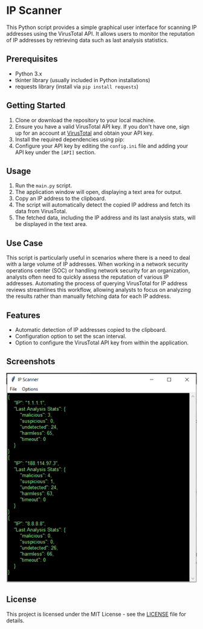 # IP Scanner

This Python script provides a simple graphical user interface for scanning IP addresses using the VirusTotal API. It allows users to monitor the reputation of IP addresses by retrieving data such as last analysis statistics.

## Prerequisites

- Python 3.x
- tkinter library (usually included in Python installations)
- requests library (install via `pip install requests`)

## Getting Started

1. Clone or download the repository to your local machine.
2. Ensure you have a valid VirusTotal API key. If you don't have one, sign up for an account at [VirusTotal](https://www.virustotal.com/) and obtain your API key.
3. Install the required dependencies using pip:
4. Configure your API key by editing the `config.ini` file and adding your API key under the `[API]` section.

## Usage

1. Run the `main.py` script.
2. The application window will open, displaying a text area for output.
3. Copy an IP address to the clipboard.
4. The script will automatically detect the copied IP address and fetch its data from VirusTotal.
5. The fetched data, including the IP address and its last analysis stats, will be displayed in the text area.

## Use Case

This script is particularly useful in scenarios where there is a need to deal with a large volume of IP addresses. When working in a network security operations center (SOC) or handling network security for an organization, analysts often need to quickly assess the reputation of various IP addresses. Automating the process of querying VirusTotal for IP address reviews streamlines this workflow, allowing analysts to focus on analyzing the results rather than manually fetching data for each IP address.

## Features

- Automatic detection of IP addresses copied to the clipboard.
- Configuration option to set the scan interval.
- Option to configure the VirusTotal API key from within the application.

## Screenshots

![Screenshot](./succesful_run.png)

## License

This project is licensed under the MIT License - see the [LICENSE](LICENSE) file for details.
